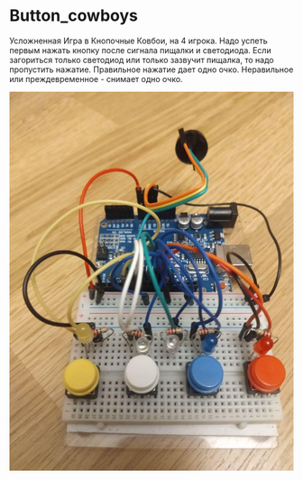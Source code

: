 # Button_cowboys
Усложненная Игра в Кнопочные Ковбои, на 4 игрока. Надо успеть первым нажать кнопку после сигнала пищалки и светодиода. Если загориться только светодиод или только зазвучит пищалка, то надо пропустить нажатие.
Правильное нажатие дает одно очко. Неравильное или преждевременное - снимает одно очко. 


![Image description](https://github.com/CHE77/Button_cowboys/blob/master/photo_2020-05-19_01-38-22.jpg)
